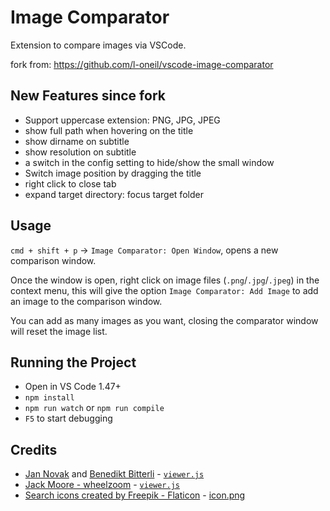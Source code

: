 # Image Comparator
Extension to compare images via VSCode.

fork from: https://github.com/l-oneil/vscode-image-comparator

## New Features since fork
- Support uppercase extension: PNG, JPG, JPEG
- show full path when hovering on the title
- show dirname on subtitle
- show resolution on subtitle
- a switch in the config setting to hide/show the small window
- Switch image position by dragging the title
- right click to close tab
- expand target directory: focus target folder

## Usage
`cmd + shift + p` -> `Image Comparator: Open Window`, opens a new comparison window.

Once the window is open, right click on image files (`.png`/`.jpg`/`.jpeg`) in the context menu, this will give the option `Image Comparator: Add Image` to add an image to the comparison window. 

You can add as many images as you want, closing the comparator window will reset the image list. 

## Running the Project
- Open in VS Code 1.47+
- `npm install`
- `npm run watch` or `npm run compile`
- `F5` to start debugging

## Credits
- [Jan Novak](<novakj4@gmail.com>) and [Benedikt Bitterli](<benedikt.bitterli@gmail.com>) - [`viewer.js`](media/viewer.js)
- [Jack Moore - wheelzoom](http://www.jacklmoore.com/wheelzoom) - [`viewer.js`](media/viewer.js)
- [Search icons created by Freepik - Flaticon](https://www.flaticon.com/free-icons/search) - [icon.png](icon.png)